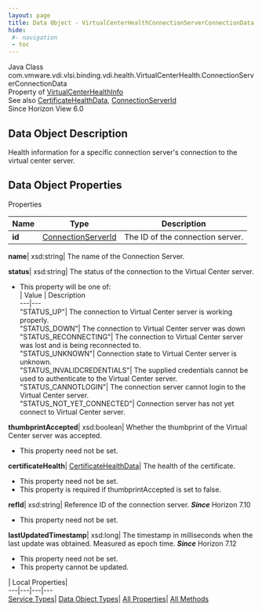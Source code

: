 ```yaml
---
layout: page
title: Data Object - VirtualCenterHealthConnectionServerConnectionData
hide:
 #- navigation
 - toc
---
```






Java Class
    com.vmware.vdi.vlsi.binding.vdi.health.VirtualCenterHealth.ConnectionServerConnectionData  
Property of
     [VirtualCenterHealthInfo](vdi.health.VirtualCenterHealth.VirtualCenterHealthInfo.md#field_detail)  
See also
     [CertificateHealthData](vdi.health.CertificateHealthData.md), [ConnectionServerId](vdi.entity.ConnectionServerId.md)  
Since 
    Horizon View 6.0

## Data Object Description 

Health information for a specific connection server's connection to the virtual center server. 

## Data Object Properties

Properties

Name |  Type |  Description   
---|---|---  
**id**| [ConnectionServerId](vdi.entity.ConnectionServerId.md)|  The ID of the connection server.   
  
**name**|  xsd:string|  The name of the Connection Server.   
  
**status**|  xsd:string|  The status of the connection to the Virtual Center server.   


  * This property will be one of:  
|  Value |  Description   
---|---  
"STATUS_UP"| The connection to Virtual Center server is working properly.  
"STATUS_DOWN"| The connection to Virtual Center server was down  
"STATUS_RECONNECTING"| The connection to Virtual Center server was lost and is being reconnected to.  
"STATUS_UNKNOWN"| Connection state to Virtual Center server is unknown.  
"STATUS_INVALIDCREDENTIALS"| The supplied credentials cannot be used to authenticate to the Virtual Center server.  
"STATUS_CANNOTLOGIN"| The connection server cannot login to the Virtual Center server.  
"STATUS_NOT_YET_CONNECTED"| Connection server has not yet connect to Virtual Center server.  

  
**thumbprintAccepted**|  xsd:boolean|  Whether the thumbprint of the Virtual Center server was accepted.   


 * This property need not be set.

  
**certificateHealth**| [CertificateHealthData](vdi.health.CertificateHealthData.md)|  The health of the certificate.   


 * This property need not be set.
  * This property is required if thumbprintAccepted is set to false.

  
**refId**|  xsd:string|  Reference ID of the connection server.  **_Since_** Horizon 7.10  


 * This property need not be set.

  
**lastUpdatedTimestamp**|  xsd:long|  The timestamp in milliseconds when the last update was obtained. Measured as epoch time.  **_Since_** Horizon 7.12  


 * This property need not be set.
 * This property cannot be updated.

  
  
  
 | Local Properties|   
---|---|---|---  
[Service Types](index-mo_types.md)| [Data Object Types](index-do_types.md)| [All Properties](index-properties.md)| [All Methods](index-methods.md)  
  
  

